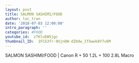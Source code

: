```yaml
---
layout: post
title: SALMON SASHIMI/FOOD
author: loc_tran
date: '2018-07-03 12:00:00'
intro_paragraph: ''
categories: #FOOD
youtube_id:  zTKluEW5jgc
thumbnail_ID:  1FCG3fr-9UjnOW-dZOdw_IfXwwk8Y7v6M
---
```

SALMON SASHIMI/FOOD | Canon R + 50 1.2L + 100 2.8L Macro
